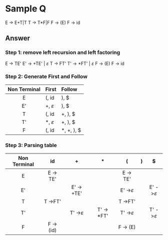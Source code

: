 # Sample Q
E -> E+T|T
T -> T\*F|F
F -> (E)
F -> id

## Answer
### Step 1: remove left recursion and left factoring
E -> TE'
E' -> +TE' | $\varepsilon$
T -> FT'
T' -> \*FT' | $\varepsilon$
F -> (E)
F -> id

### Step 2: Generate First and Follow

| Non Terminal | First             | Follow       |
| :----------: | :---------------- | :----------- |
|      E       | (, id             | ), $         |
|      E'      | +, $\varepsilon$  | ), $         |
|      T       | (, id             | +, ), $      |
|      T'      | \*, $\varepsilon$ | +, ), $      |
|      F       | (, id             | \*,  +, ), $ |

### Step 3: Parsing table
| Non Terminal |    id     |         +          |      *      |         (          |  )  |         $          |
| :----------: | :-------: | :----------------: | :---------: | :----------------: | :-: | :----------------: |
|      E       | E -> TE'  |                    |             |      E -> TE'      |     |                    |
|      E'      |           |     E' -> +TE'     |             | E' ->$\varepsilon$ |     | E' ->$\varepsilon$ |
|      T       |  T ->FT'  |                    |             |      T ->FT'       |     |                    |
|      T'      |           | T' ->$\varepsilon$ | T' -> \*FT' | T' ->$\varepsilon$ |     | T' ->$\varepsilon$ |
|      F       | F -> (id) |                    |             |      F -> (E)      |     |                    |

